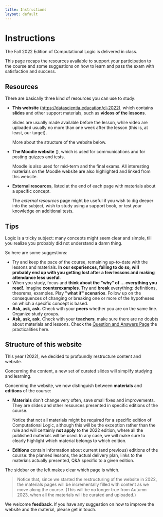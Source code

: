 ```yaml
---
title: Instructions
layout: default
---
```

# Instructions

The Fall 2022 Edition of Computational Logic is delivered in class.

This page recaps the resources available to support your participation
to the course and some suggestions on how to learn and pass the exam
with satisfaction and success.

## Resources

There are basically three kind of resources you can use to study:

- **This website** (https://datascientia.education/cl-2022), which
  contains **slides** and other support materials, such as **videos of
  the lessons**.
  
  Slides are usually made available before the lesson,
  while video are uploaded usually no more than one week after the
  lesson (this is, at least, our target).

  More about the structure of the website below.
 
- **The Moodle website** (), which is used for communications and for
  posting quizzes and tests.
  
  Moodle is also used for mid-term and the final exams.  All
  interesting materials on the Moodle website are also highlighted and
  linked from this website.
  
- **External resources**, listed at the end of each page with
  materials about a specific concept.

  The _external resources_ page might be useful if you wish to dig
  deeper into the subject, wish to study using a support book, or test
  your knowledge on additional tests.
  
## Tips

Logic is a tricky subject: many concepts might seem clear and
simple, till you realize you probably did not understand a damn
thing.

So here are some suggestions:
  
- Try and keep the pace of the course, remaining up-to-date with the
  lessons and materials.  **In our experiences, failing to do so, will
  probably end up with you getting lost after a few lessons and making
  attendance less useful.**
- When you study, focus and **think about the "why" of ... everything
  you read!**.  Imagine **counterexamples**.  Try and **break**
  everything: definitions, theorems, examples.  Play **"what if"
  scenarios**.  Follow up on the consequences of changing or breaking
  one or more of the hypotheses on which a specific concept is based.
- **Ask, ask, ask.** Check with your **peers** whether you are on the
  same line. Organize study groups.
- **Ask, ask, ask.** Check with your **teachers**, make sure there are
  no doubts about materials and lessons. Check the [Question and
  Answers Page](q-and-a.html) the practicalities here.

## Structure of this website

This year (2022), we decided to profoundly restructure content and
website.

Concerning the content, a new set of curated slides will simplify
studying and learning.

Concerning the website, we now distinguish between **materials** and
**editions** of the course:

- **Materials** don't change very often, save small fixes and
  improvements.  They are slides and other resources presented in
  specific editions of the course.
  
  Notice that not all materials might be required for a specific
  edition of Computational Logic, although this will be the exception
  rather than the rule and will certainly **not apply** to the 2022
  edition, where all the published materials will be used.  In any
  case, we will make sure to clearly highlight which material belongs
  to which edition.
  
- **Editions** contain information about current (and previous)
  editions of the course: the planned lessons, the actual delivery
  plan, links to the materials actually presented, Q&A specific to a
  given edition.
  
The sidebar on the left makes clear which page is which. 

> Notice that, since we started the restructuring of the website in
> 2022, the materials pages will be incrementally filled with content
> as we move along the course.  (This will be no longer true from
> Autumn 2023, when all the materials will be curated and uploaded.)

We welcome **feedback**.  If you have any suggestion on how to improve
the website and the material, please get in touch.

